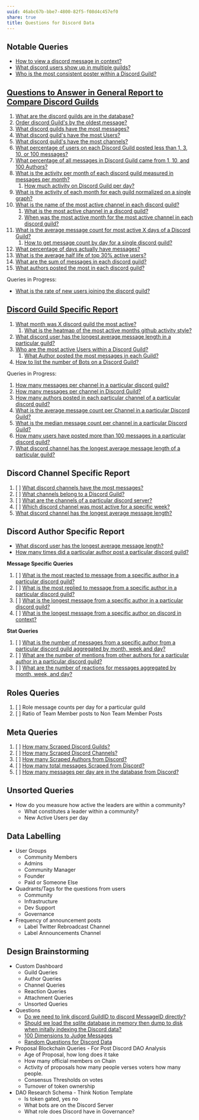 ```yaml
---
uuid: 46abc67b-bbe7-4800-82f5-f08d4c457ef0
share: true
title: Questions for Discord Data
---
```

## Notable Queries

* [How to view a discord message in context?](/undefined)
* [What discord users show up in multiple guilds?](/undefined)
* [Who is the most consistent poster within a Discord Guild?](/undefined)

## [Questions to Answer in General Report to Compare Discord Guilds](/0c4bbdac-febf-4e8e-861f-c36ef88a71c9)

1. [What are the discord guilds are in the database?](/undefined)
2. [Order discord Guild's by the oldest message?](/f87ebf9c-0d6e-4224-9418-badaa496ce2f)
3. [What discord guilds have the most messages?](/2e369507-1f65-4c97-9a37-375f2b5d27fb)
4. [What discord guild's have the most Users?](/a1f0f53d-327b-4999-9d06-81d2c14a5eb5)
5. [What discord guild's have the most channels?](/undefined)
6. [What percentage of users on each Discord Guild posted less than 1, 3, 10, or 100 messages?](/fb38895a-faca-42e7-8e40-416fe115a9ee)
7. [What percentage of all messages in Discord Guild came from 1, 10, and 100 Authors?](/ae8cb99d-65d5-404f-9d83-4572cca17719)
8. [What is the activity per month of each discord guild measured in messages per month?](/edb39918-b02f-4ee7-b2b2-d902c8370412)
	1.  [How much activity on Discord Guild per day?](/undefined)
9. [What is the activity of each month for each guild normalized on a single graph?](/8b9a34f5-a141-47be-ab51-091a0e05339b)
10. [What is the name of the most active channel in each discord guild?](/27802970-c6dc-462e-8210-216bb1eb6a36)
	1. [What is the most active channel in a discord guild?](/45f50e6a-fb81-4f7c-87b6-70785da72633)
	2. [When was the most active month for the most active channel in each discord guild?](/30d09691-d6bc-462d-b9ae-8534e88e4cf1)
11. [What is the average message count for most active X days of a Discord Guild?](/9a9414ed-c3bd-433e-bb5b-4732aff405a0)
	1. [How to get message count by day for a single discord guild?](/fe3d485e-3f96-4cbd-8a63-2feda6021e8e)
12. [What percentage of days actually have messages?](/3fb84a3c-742b-423a-a881-d5b46fd82a28)
13. [What is the average half life of top 30% active users?](/4f6a01a0-6799-43a6-b36a-38edd59d36fc)
14. [What are the sum of messages in each discord guild?](/undefined)
17. [What authors posted the most in each discord guild?](/34592fa9-bd8d-4237-bdff-36cb58fdc21e)

Queries in Progress:

* [What is the rate of new users joining the discord guild?](/undefined)
## [Discord Guild Specific Report](/undefined)

1. [What month was X discord guild the most active?](/0f897f8f-e4b5-4e18-834f-7082f950dfb6)
	1. [What is the heatmap of the most active months github activity style?](/undefined)
2. [What discord user has the longest average message length in a particular guild?](/undefined)
3. [Who are the most active Users within a Discord Guild?](/5834c212-c616-4a8e-8b6e-16d4007cea7f)
	1. [What Author posted the most messages in each Guild?](/undefined)
4. [How to list the number of Bots on a Discord Guild?](/dd096aae-3c6c-437b-9890-76e7355b93a0)


Queries in Progress:

1.  [How many messages per channel in a particular discord guild?](/3ca67bba-4104-47a3-9c2a-14734afae6d1)
2.  [How many messages per channel in Discord Guild?](/320d56d6-d028-425b-a1de-10d80b6d8669)
3.  [How many authors posted in each particular channel of a particular discord guild?](/a1e2f1f3-a636-4f25-949f-e9bec02f9830)
4.  [What is the average message count per Channel in a particular Discord Guild?](/ad60bd2d-b872-4d0b-8f13-6f4214896871)
5.  [What is the median message count per channel in a particular Discord Guild?](/3fbf2fad-a355-4b8d-8d2d-0133ec53773d)
6.  [How many users have posted more than 100 messages in a particular discord guild?](/edc06a13-7305-4b5f-8eb6-9e8eb1b4df23)
7. [What discord channel has the longest average message length of a particular guild?](/86ac9f2f-087d-4791-a0e0-2f01688fe0c7)

## Discord Channel Specific Report

1.  [ ] [What discord channels have the most messages?](/8db17737-329a-485d-9f99-98dce3ec1462)
2.  [ ] [What channels belong to a Discord Guild?](/undefined)
3.  [ ] [What are the channels of a particular discord server?](/undefined)
4.  [ ] [Which discord channel was most active for a specific week?](/undefined)
5. [What discord channel has the longest average message length?](/0d4f2aaf-e9b8-47c6-a312-7212fc51f9d1)

## Discord Author Specific Report

* [What discord user has the longest average message length?](/c71bada1-ae88-4a99-bfec-84efafe8fed9)
* [How many times did a particular author post a particular discord guild?](/undefined)

**Message Specific Queries**
1.  [ ] [What is the most reacted to message from a specific author in a particular discord guild?](/undefined)
2.  [ ] [What is the most replied to message from a specific author in a particular discord guild?](/undefined)
3.  [ ] [What is the longest message from a specific author in a particular discord guild?](/undefined)
4.  [ ] [What is the longest message from a specific author on discord in context?](/undefined)

**Stat Queries**
1. [ ] [What is the number of messages from a specific author from a particular discord guild aggregated by month, week and day?](/undefined)
2. [ ] [What are the number of mentions from other authors for a particular author in a particular discord guild?](/undefined)
3. [ ] [What are the number of reactions for messages aggregated by month, week, and day?](/undefined)
## Roles Queries

1.  [ ] Role message counts per day for a particular guild
2.  [ ] Ratio of Team Member posts to Non Team Member Posts

## Meta Queries

1. [ ] [How many Scraped Discord Guilds?](/undefined)
2. [ ] [How many Scraped Discord Channels?](/undefined)
3. [ ] [How many Scraped Authors from Discord?](/undefined)
4. [ ] [How many total messages Scraped from Discord?](/undefined)
5. [ ] [How many messages per day are in the database from Discord?](/undefined)
## Unsorted Queries

* How do you measure how active the leaders are within a community?
	* What constitutes a leader within a community?
	* New Active Users per day

## Data Labelling

* User Groups
	* Community Members
	* Admins
	* Community Manager
	* Founder
	* Paid or Someone Else
* Quadrants/Tags for the questions from users
	* Community
	* Infrastructure
	* Dev Support
	* Governance
* Frequency of announcement posts
	* Label Twitter Rebroadcast Channel
	* Label Announcements Channel

## Design Brainstorming

* Custom Dashboard
	* Guild Queries
	* Author Queries
	* Channel Queries
	* Reaction Queries
	* Attachment Queries
	* Unsorted Queries
* Questions
	* [Do we need to link discord GuildID to discord MessageID directly?](/undefined)
	* [Should we load the sqlite database in memory then dump to disk when initally indexing the Discord data?](/undefined)
	* [100 Dimensions to Judge Messages](/undefined)
	* [Random Questions for Discord Data](/a0e190a2-4225-4937-b81d-45fd29e0c4ce)
* Proposal Blockchain Queries - For Post Discord DAO Analysis
	* Age of Proposal, how long does it take
	* How many official members on Chain
	* Activity of proposals how many people verses voters how many people.
	* Consensus Thresholds on votes
	* Turnover of token ownership
* DAO Research Schema - Think Notion Template
	* Is token gated, yes no
	* What bots are on the Discord Server
	* What role does Discord have in Governance?